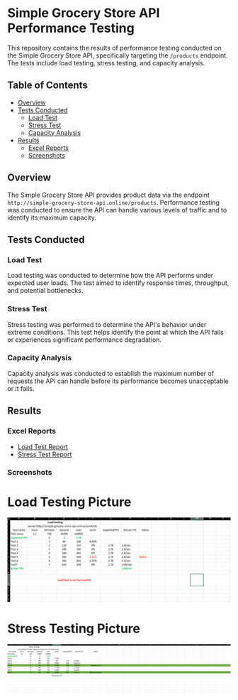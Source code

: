 # Simple Grocery Store API Performance Testing

This repository contains the results of performance testing conducted on the Simple Grocery Store API, specifically targeting the `/products` endpoint. The tests include load testing, stress testing, and capacity analysis.

## Table of Contents

- [Overview](#overview)
- [Tests Conducted](#tests-conducted)
  - [Load Test](#load-test)
  - [Stress Test](#stress-test)
  - [Capacity Analysis](#capacity-analysis)
- [Results](#results)
  - [Excel Reports](#excel-reports)
  - [Screenshots](#screenshots)

## Overview

The Simple Grocery Store API provides product data via the endpoint `http://simple-grocery-store-api.online/products`. Performance testing was conducted to ensure the API can handle various levels of traffic and to identify its maximum capacity.

## Tests Conducted

### Load Test

Load testing was conducted to determine how the API performs under expected user loads. The test aimed to identify response times, throughput, and potential bottlenecks.

### Stress Test

Stress testing was performed to determine the API's behavior under extreme conditions. This test helps identify the point at which the API fails or experiences significant performance degradation.

### Capacity Analysis

Capacity analysis was conducted to establish the maximum number of requests the API can handle before its performance becomes unacceptable or it fails.

## Results

### Excel Reports

- [Load Test Report](https://docs.google.com/spreadsheets/d/121nTBteS05izUALUWwnE9gxOGnvI2QX_/edit?usp=sharing&ouid=104070522484952617929&rtpof=true&sd=true)
- [Stress Test Report](https://docs.google.com/spreadsheets/d/121nTBteS05izUALUWwnE9gxOGnvI2QX_/edit#gid=1826848062)

### Screenshots

# Load Testing Picture
<img src="loadtesting.png" alt="Load Testing Screenshot" width="900">


# Stress Testing Picture
<img src="stress testing.png" alt="Stress Testing Screenshot" width="900">





